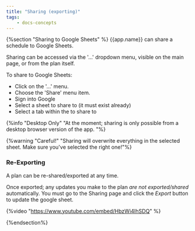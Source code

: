 ```yaml
---
title: "Sharing (exporting)"
tags: 
    - docs-concepts
---
```


{%section "Sharing to Google Sheets" %}
{{app.name}} can share a schedule to Google Sheets.

Sharing can be accessed via the '...' dropdown menu, visible on the main page, or from the plan itself.

To share to Google Sheets:
- Click on the '...' menu.
- Choose the 'Share' menu item.
- Sign into Google
- Select a sheet to share to (it must exist already)
- Select a tab within the to share to

{%info "Desktop Only" "At the moment; sharing is only possible from a desktop browser version of the app. "%}

{%warning "Careful!" "Sharing will overwrite everything in the selected sheet. Make sure you've selected the right one!"%}

### Re-Exporting

A plan can be re-shared/exported at any time.

Once exported; any updates you make to the plan *are not exported/shared* automatically. You must go to the Sharing page and click the *Export* button to update the google sheet. 


{%video "https://www.youtube.com/embed/HbzWi4IhSDQ" %}


{%endsection%}
